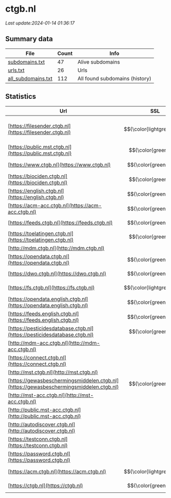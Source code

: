# ctgb.nl
*Last update:2024-01-14 01:36:17*
## Summary data
| File       | Count | Info |
|------------|-------|------|
|[subdomains.txt](/data/ctgb/subdomains.txt)|47|Alive subdomains|
|[urls.txt](/data/ctgb/urls.txt)|26|Urls|
|[all_subdomains.txt](/data/ctgb/all_subdomains.txt)|112|All found subdomains (history)|
## Statistics
| Url | SSL | Server | Cookie | HSTS | CSP | XFO | XXP | RP | Tech |
|------------|-------|------|------|------|------|------|------|------|------|
|[https://filesender.ctgb.nl](https://filesender.ctgb.nl)| $${\color{lightgreen}B}$$ |apache/2.4.34 (red hat) openssl/1.0.2k-fips php/7.2.24|:warning: |:white_check_mark: |:white_check_mark: |:white_check_mark: |:white_check_mark: |Apache HTTP Server:2...|
|[https://public.mst.ctgb.nl](https://public.mst.ctgb.nl)| $${\color{green}A}$$ | |:warning: | | | | |:white_check_mark: ||
|[https://www.ctgb.nl](https://www.ctgb.nl)| $${\color{green}A+}$$ |nginx| |:white_check_mark: |:warning: |:white_check_mark: |:white_check_mark: |:white_check_mark: |Bloomreach HSTS Ngin...|
|[https://biociden.ctgb.nl](https://biociden.ctgb.nl)| $${\color{green}A}$$ |nginx|:warning: | |:warning: | | |:white_check_mark: |Nginx|
|[https://english.ctgb.nl](https://english.ctgb.nl)| $${\color{green}A+}$$ |nginx| |:white_check_mark: |:warning: |:white_check_mark: |:white_check_mark: |:white_check_mark: |Bloomreach HSTS Ngin...|
|[https://acm-acc.ctgb.nl](https://acm-acc.ctgb.nl)| $${\color{green}A+}$$ |nginx| |:white_check_mark: | |:white_check_mark: | |:white_check_mark: |HSTS Java Nginx|
|[https://feeds.ctgb.nl](https://feeds.ctgb.nl)| $${\color{green}A+}$$ |nginx| |:white_check_mark: | |:white_check_mark: |:white_check_mark: |:white_check_mark: |HSTS Nginx|
|[https://toelatingen.ctgb.nl](https://toelatingen.ctgb.nl)| $${\color{green}A}$$ |nginx|:warning: | |:warning: | | |:white_check_mark: |Nginx|
|[http://mdm.ctgb.nl](http://mdm.ctgb.nl)| | | | | | | |:white_check_mark: ||
|[https://opendata.ctgb.nl](https://opendata.ctgb.nl)| $${\color{green}A+}$$ |nginx| |:white_check_mark: | |:white_check_mark: |:white_check_mark: |:white_check_mark: |HSTS Nginx|
|[https://dwo.ctgb.nl](https://dwo.ctgb.nl)| $${\color{green}A+}$$ |apache| |:white_check_mark: | |:white_check_mark: |:white_check_mark: |:white_check_mark: |HSTS|
|[https://fs.ctgb.nl](https://fs.ctgb.nl)| $${\color{lightgreen}B}$$ |microsoft-httpapi/2.0| | | | | |:white_check_mark: |Microsoft HTTPAPI:2....|
|[https://opendata.english.ctgb.nl](https://opendata.english.ctgb.nl)| $${\color{green}A+}$$ |nginx| |:white_check_mark: | |:white_check_mark: |:white_check_mark: |:white_check_mark: |HSTS Nginx|
|[https://feeds.english.ctgb.nl](https://feeds.english.ctgb.nl)| $${\color{green}A+}$$ |nginx| |:white_check_mark: | |:white_check_mark: |:white_check_mark: |:white_check_mark: |HSTS Nginx|
|[https://pesticidesdatabase.ctgb.nl](https://pesticidesdatabase.ctgb.nl)| $${\color{green}A}$$ |nginx|:warning: | |:warning: | | |:white_check_mark: |Nginx|
|[http://mdm-acc.ctgb.nl](http://mdm-acc.ctgb.nl)| | | | | | | |:white_check_mark: ||
|[https://connect.ctgb.nl](https://connect.ctgb.nl)| | | | | | | |:white_check_mark: |F5 BigIP|
|[http://mst.ctgb.nl](http://mst.ctgb.nl)| | | | | | | |:white_check_mark: ||
|[https://gewasbeschermingsmiddelen.ctgb.nl](https://gewasbeschermingsmiddelen.ctgb.nl)| $${\color{green}A}$$ |nginx|:warning: | |:warning: | | |:white_check_mark: |Nginx|
|[http://mst-acc.ctgb.nl](http://mst-acc.ctgb.nl)| | | | | | | |:white_check_mark: ||
|[http://public.mst-acc.ctgb.nl](http://public.mst-acc.ctgb.nl)| | | | | | | |:white_check_mark: ||
|[http://autodiscover.ctgb.nl](http://autodiscover.ctgb.nl)| | | | | | | |:white_check_mark: |F5 BigIP|
|[https://testconn.ctgb.nl](https://testconn.ctgb.nl)| | | | | | | |:white_check_mark: |F5 BigIP|
|[https://password.ctgb.nl](https://password.ctgb.nl)| | | | | | | |:white_check_mark: |HSTS Java|
|[https://acm.ctgb.nl](https://acm.ctgb.nl)| $${\color{lightgreen}B}$$ |nginx| |:white_check_mark: | |:white_check_mark: | |:white_check_mark: |HSTS Java Nginx|
|[https://ctgb.nl](https://ctgb.nl)| $${\color{green}A+}$$ |nginx| |:white_check_mark: |:warning: |:white_check_mark: |:white_check_mark: |:white_check_mark: |HSTS Nginx|